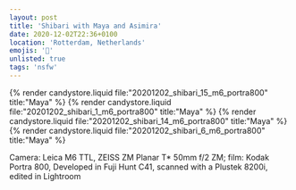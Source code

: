 ```yaml
---
layout: post
title: 'Shibari with Maya and Asimira'
date: 2020-12-02T22:36+0100
location: 'Rotterdam, Netherlands'
emojis: '🔞'
unlisted: true
tags: 'nsfw'
---
```


{% render candystore.liquid file:"20201202_shibari_15_m6_portra800" title:"Maya" %}
{% render candystore.liquid file:"20201202_shibari_1_m6_portra800" title:"Maya" %}
{% render candystore.liquid file:"20201202_shibari_14_m6_portra800" title:"Maya" %}
{% render candystore.liquid file:"20201202_shibari_6_m6_portra800" title:"Maya" %}

Camera: Leica M6 TTL, ZEISS ZM Planar T\* 50mm f/2 ZM; film: Kodak Portra 800, Developed in Fuji Hunt C41, scanned with a Plustek 8200i, edited in Lightroom
